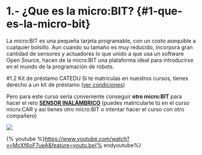 # 1.- ¿Que es la micro:BIT? {#1-que-es-la-micro-bit}

La micro:BIT es una pequeña tarjeta programable, con un costo asequible a cualquier bolsillo. Aun cuando su tamaño es muy reducido, incorpora gran cantidad de sensores y actuadores lo que unido a que usa un software Open Source, hacen de la micro:BIT una plataforma ideal para introducirse en el mundo de la programación de robots.

#1.2 Kit de préstamo CATEDU
Si te matriculas en nuestros cursos, tienes derecho a un kit de préstamo ([ver condiciones](https://catedu.gitbooks.io/robotica/content/chapter1.html))

Pero para este curso sería conveniente conseguir **otro micro:BIT** para hacer el reto **[SENSOR INALÁMBRICO](/radio/reto-15-sensor-inalambrico.md)** (puedes matricularte tú en el curso micro:CAR y así tienes otro micro:BIT o intentar hacer el curso con otro compañero)


<img src="https://docs.google.com/drawings/d/e/2PACX-1vQYNuYInJsK-oaSA255IdiO1uaYw0Nxcsrw4-_PVy8XDxu90maW036uTk08REy7LIa9XD7ErHBtOZgQ/pub?w=482&amp;h=365">

{% youtube %}https://www.youtube.com/watch?v=McXf6oF7ueA&feature=youtu.be{% endyoutube%}